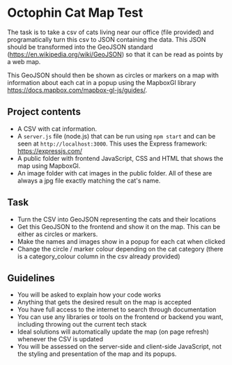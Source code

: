 # Octophin Cat Map Test

The task is to take a csv of cats living near our office (file provided) and programatically turn this csv to JSON containing the data. This JSON should be transformed into the GeoJSON standard (https://en.wikipedia.org/wiki/GeoJSON) so that it can be read as points by a web map.

This GeoJSON should then be shown as circles or markers on a map with information about each cat in a popup using the MapboxGl library https://docs.mapbox.com/mapbox-gl-js/guides/.

## Project contents

* A CSV with cat information.
* A `server.js` file (node.js) that can be run using `npm start` and can be seen at `http://localhost:3000`. This uses the Express framework: https://expressjs.com/
* A public folder with frontend JavaScript, CSS and HTML that shows the map using MapboxGl.
* An image folder with cat images in the public folder. All of these are always a jpg file exactly matching the cat's name.

## Task

* Turn the CSV into GeoJSON representing the cats and their locations
* Get this GeoJSON to the frontend and show it on the map. This can be either as circles or markers. 
* Make the names and images show in a popup for each cat when clicked
* Change the circle / marker colour depending on the cat category (there is a category_colour column in the csv already provided)

## Guidelines

* You will be asked to explain how your code works
* Anything that gets the desired result on the map is accepted
* You have full access to the internet to search through documentation
* You can use any libraries or tools on the frontend or backend you want, including throwing out the current tech stack
* Ideal solutions will automatically update the map (on page refresh) whenever the CSV is updated
* You will be assessed on the server-side and client-side JavaScript, not the styling and presentation of the map and its popups.
